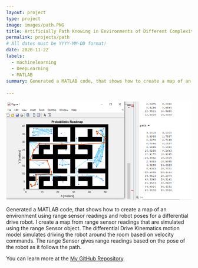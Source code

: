 ```yaml
---
layout: project
type: project
image: images/path.PNG
title: Artificially Path Knowing in Environments of Different Complexity
permalink: projects/path
# All dates must be YYYY-MM-DD format!
date: 2020-11-22
labels:
  - machinelearning
  - DeepLearning
  - MATLAB
summary: Generated a MATLAB code, that shows how to create a map of an environment using range sensor readings and robot poses for a differential drive robot. I create a map from range sensor readings that are simulated using the range Sensor object. The differential Drive Kinematics motion model simulates driving the robot around the room based on velocity commands. The range Sensor gives range readings based on the pose of the robot as it follows the path.

---
```


<div class="ui small rounded images">
  <img class="ui image" src="../images/path.PNG">
</div>

Generated a MATLAB code, that shows how to create a map of an environment using range sensor readings and robot poses for a differential drive robot. I create a map from range sensor readings that are simulated using the range Sensor object. The differential Drive Kinematics motion model simulates driving the robot around the room based on velocity commands. The range Sensor gives range readings based on the pose of the robot as it follows the path.




You can learn more at the [My GitHub Repository](https://github.com/attaullahshafiq10/Artificially-Path-Knowing-in-Environments-of-Different-Complexity).


